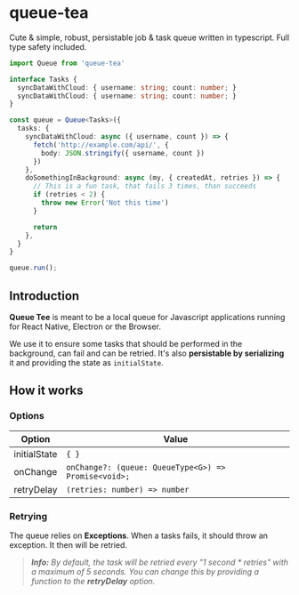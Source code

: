 # queue-tea

Cute & simple, robust, persistable job & task queue written in typescript. Full type safety included.

```ts
import Queue from 'queue-tea'

interface Tasks {
  syncDataWithCloud: { username: string; count: number; }
  syncDataWithCloud: { username: string; count: number; }
}

const queue = Queue<Tasks>({
  tasks: {
    syncDataWithCloud: async ({ username, count }) => {
      fetch('http://example.com/api/', {
        body: JSON.stringify({ username, count })
      })
    },
    doSomethingInBackground: async (my, { createdAt, retries }) => {
      // This is a fun task, that fails 3 times, than succeeds
      if (retries < 2) {
        throw new Error('Not this time')
      }

      return
    },
  }
}

queue.run();
```

## Introduction

**Queue Tee** is meant to be a local queue for Javascript applications running for React Native, Electron or the Browser.

We use it to ensure some tasks that should be performed in the background, can fail and can be retried. It's also **persistable by serializing** it and providing the state as `initialState`.

## How it works

### Options

| Option       | Value                                                |
| ------------ | ---------------------------------------------------- |
| initialState | `{ }`                                                |
| onChange     | `onChange?: (queue: QueueType<G>) => Promise<void>;` |
| retryDelay   | `(retries: number) => number`                        |

### Retrying

The queue relies on **Exceptions**. When a tasks fails, it should throw an exception. It then will be retried.

> _**Info:** By default, the task will be retried every "1 second \* retries" with a maximum of 5 seconds. You can change this by providing a function to the **retryDelay** option._
